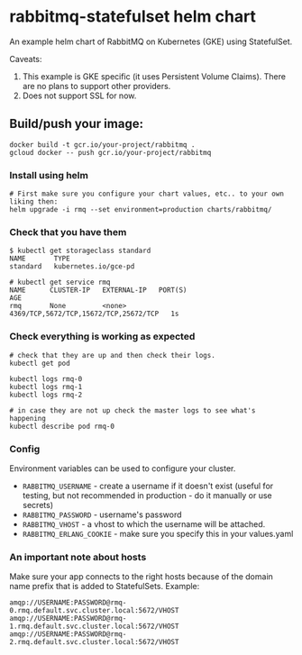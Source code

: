 # rabbitmq-statefulset helm chart

An example helm chart of RabbitMQ on Kubernetes (GKE) using StatefulSet.

Caveats:

 1. This example is GKE specific (it uses Persistent Volume Claims). There are no plans to support other providers. 
 2. Does not support SSL for now.


## Build/push your image: 

    docker build -t gcr.io/your-project/rabbitmq .
    gcloud docker -- push gcr.io/your-project/rabbitmq

### Install using helm
    
    # First make sure you configure your chart values, etc.. to your own liking then:
    helm upgrade -i rmq --set environment=production charts/rabbitmq/
    
### Check that you have them

    $ kubectl get storageclass standard
    NAME       TYPE
    standard   kubernetes.io/gce-pd
    
    # kubectl get service rmq
    NAME      CLUSTER-IP   EXTERNAL-IP   PORT(S)                                 AGE
    rmq       None         <none>        4369/TCP,5672/TCP,15672/TCP,25672/TCP   1s 
    
### Check everything is working as expected 

    # check that they are up and then check their logs.
    kubectl get pod
    
    kubectl logs rmq-0
    kubectl logs rmq-1
    kubectl logs rmq-2
    
    # in case they are not up check the master logs to see what's happening 
    kubectl describe pod rmq-0
    

### Config

Environment variables can be used to configure your cluster.

 * `RABBITMQ_USERNAME` - create a username if it doesn't exist (useful for testing, but not recommended in production - do it manually or use secrets)
 * `RABBITMQ_PASSWORD` - username's password
 * `RABBITMQ_VHOST` - a vhost to which the username will be attached.
 * `RABBITMQ_ERLANG_COOKIE` - make sure you specify this in your values.yaml
    
### An important note about hosts

Make sure your app connects to the right hosts because of the domain name prefix that is added to StatefulSets. Example:

    amqp://USERNAME:PASSWORD@rmq-0.rmq.default.svc.cluster.local:5672/VHOST
    amqp://USERNAME:PASSWORD@rmq-1.rmq.default.svc.cluster.local:5672/VHOST
    amqp://USERNAME:PASSWORD@rmq-2.rmq.default.svc.cluster.local:5672/VHOST

